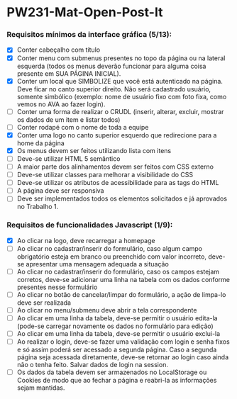 # PW231-Mat-Open-Post-It

### Requisitos mínimos da interface gráfica (5/13): 
- [x] Conter cabeçalho com título
- [x] Conter menu com submenus presentes no topo da página ou na lateral esquerda (todos os menus deverão funcionar para alguma coisa presente em SUA PÁGINA INICIAL).
- [x] Conter um local que SIMBOLIZE que você está autenticado na página. Deve ficar no canto superior direito. Não será cadastrado usuário, somente simbólico (exemplo: nome de usuário fixo com foto fixa, como vemos no AVA ao fazer login).
- [ ] Conter uma forma de realizar o CRUDL (inserir, alterar, excluir, mostrar os dados de um item e listar todos)
- [ ] Conter rodapé com o nome de toda a equipe
- [x] Conter uma logo no canto superior esquerdo que redirecione para a home da página
- [x] Os menus devem ser feitos utilizando lista com itens
- [ ] Deve-se utilizar HTML 5 semântico
- [ ] A maior parte dos alinhamentos devem ser feitos com CSS externo
- [ ] Deve-se utilizar classes para melhorar a visibilidade do CSS
- [ ] Deve-se utilizar os atributos de acessibilidade para as tags do HTML
- [ ] A página deve ser responsiva
- [ ] Deve ser implementados todos os elementos solicitados e já aprovados no Trabalho 1.

### Requisitos de funcionalidades Javascript (1/9):
- [x] Ao clicar na logo, deve recarregar a homepage
- [ ] Ao clicar no cadastrar/inserir do formulário, caso algum campo obrigatório esteja em branco ou preenchido com valor incorreto, deve-se apresentar uma mensagem adequada a situação
- [ ] Ao clicar no cadastrar/inserir do formulário, caso os campos estejam corretos, deve-se adicionar uma linha na tabela com os dados conforme presentes nesse formulário
- [ ] Ao clicar no botão de cancelar/limpar do formulário, a ação de limpa-lo deve ser realizada
- [ ] Ao clicar no menu/submenu deve abrir a tela correspondente
- [ ] Ao clicar em uma linha da tabela, deve-se permitir o usuário edita-la (pode-se carregar novamente os dados no formulário para edição)
- [ ] Ao clicar em uma linha da tabela, deve-se permitir o usuário exclui-la
- [ ] Ao realizar o login, deve-se fazer uma validação com login e senha fixos e só assim poderá ser acessado a segunda página. Caso a segunda página seja acessada diretamente, deve-se retornar ao login caso ainda não o tenha feito. Salvar dados de login na session.
- [ ] Os dados da tabela devem ser armazenados no LocalStorage ou Cookies de modo que ao fechar a página e reabri-la as informações sejam mantidas.